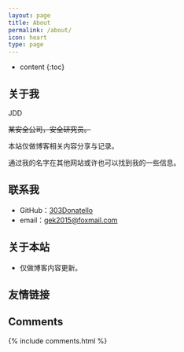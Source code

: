 ```yaml
---
layout: page
title: About
permalink: /about/
icon: heart
type: page
---
```


* content
{:toc}

## 关于我

JDD

~~某安全公司，安全研究员。~~

本站仅做博客相关内容分享与记录。

通过我的名字在其他网站或许也可以找到我的一些信息。


## 联系我

* GitHub：[303Donatello](https://github.com/gitworldhero)
* email：gek2015@foxmail.com

## 关于本站
* 仅做博客内容更新。

## 友情链接


## Comments

{% include comments.html %}
